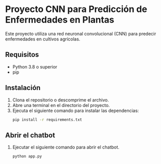 # Proyecto CNN para Predicción de Enfermedades en Plantas

Este proyecto utiliza una red neuronal convolucional (CNN) para predecir enfermedades en cultivos agrícolas.

## Requisitos
- Python 3.8 o superior
- pip

## Instalación
1. Clona el repositorio o descomprime el archivo.
2. Abre una terminal en el directorio del proyecto.
3. Ejecuta el siguiente comando para instalar las dependencias:
   ```bash
   pip install -r requirements.txt
   ```

## Abrir el chatbot
1. Ejecutar el siguiente comando para abrir el chatbot.
    ```bash
   python app.py
    ```